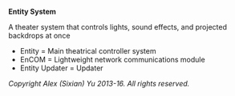 **Entity System**

A theater system that controls lights, sound effects, and projected backdrops at once

- Entity = Main theatrical controller system
- EnCOM = Lightweight network communications module
- Entity Updater = Updater

*Copyright Alex (Sixian) Yu 2013-16. All rights reserved.*